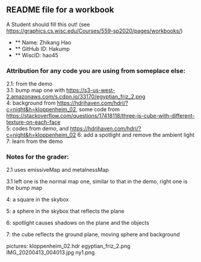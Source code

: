 ## README file for a workbook

A Student should fill this out! (see https://graphics.cs.wisc.edu/Courses/559-sp2020/pages/workbooks/)

- ** Name: Zhikang Hao
- ** GitHub ID: Hakump 
- ** WiscID: hao45

### Attribution for any code you are using from someplace else:
2.1: from the demo \
3.1: bump map one with https://s3-us-west-2.amazonaws.com/s.cdpn.io/33170/egyptian_friz_2.png \
4: background from https://hdrihaven.com/hdri/?c=night&h=kloppenheim_02, some code from https://stackoverflow.com/questions/17418118/three-js-cube-with-different-texture-on-each-face \
5: codes from demo, and https://hdrihaven.com/hdri/?c=night&h=kloppenheim_02
6: add a spotlight and remove the ambient light \
7: learn from the demo

### Notes for the grader: 
2.1 uses emissiveMap and metalnessMap

3.1 left one is the normal map one, similar to that in the demo, right one is the bump map

4: a square in the skybox

5: a sphere in the skybox that reflects the plane

6: spotlight causes shadows on the plane and the objects

7: the cube reflects the ground plane, moving sphere and background

pictures: 
kloppenheim_02.hdr
egyptian_friz_2.png
IMG_20200413_004013.jpg
ny1.png
